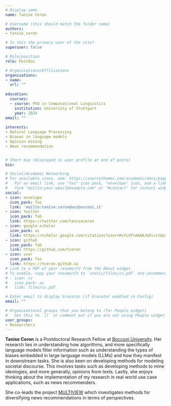 ```yaml
---
# Display name
name: Tanise Ceron 

# Username (this should match the folder name)
authors:
- tanise_ceron

# Is this the primary user of the site?
superuser: false

# Role/position
role: Postdoc

# Organizations/Affiliations
organizations:
- name:
  url: ""
  
education:
  courses:
  - course: PhD in Computational Linguistics
    institution: University of Stuttgart
    year: 2024
email: ""
    
interests:
- Natural Language Processing
- Biases in language models 
- Opinion mining
- News recommendation 


# Short bio (displayed in user profile at end of posts)
bio:

# Social/Academic Networking
# For available icons, see: https://sourcethemes.com/academic/docs/page-builder/#icons
#   For an email link, use "fas" icon pack, "envelope" icon, and a link in the
#   form "mailto:your-email@example.com" or "#contact" for contact widget.
social:
- icon: envelope
  icon_pack: fas
  link: 'mailto:tanise.ceron@unibocconi.it'  
- icon: twitter
  icon_pack: fab
  link: https://twitter.com/taniseceron
- icon: google-scholar
  icon_pack: ai
  link: https://scholar.google.com/citations?user=RvYLVPsAAAAJ&hl=it&oi=ao
- icon: github
  icon_pack: fab
  link: https://github.com/tceron
- icon: user
  icon_pack: fas
  link: https://tceron.github.io
# Link to a PDF of your resume/CV from the About widget.
# To enable, copy your resume/CV to `static/files/cv.pdf` and uncomment the lines below.
# - icon: cv
#   icon_pack: ai
#   link: files/cv.pdf

# Enter email to display Gravatar (if Gravatar enabled in Config)
email: ""

# Organizational groups that you belong to (for People widget)
#   Set this to `[]` or comment out if you are not using People widget.
user_groups:
- Researchers
---
```


**Tanise Ceron** is a Postdoctoral Research Fellow at [Bocconi University](https:\\www.bocconi.it/). Her research lies in understanding how algorithms, and more specifically language models filter information such as understanding the types of biases embedded in large language models (LLMs) and how they manifest in downstream tasks. She is also keen on developing methods for modeling societal discourse. This involves tasks such as developing methods to mine ideologies, and more generally, opinions from texts. Lastly, she enjoys thinking about the implementation of my research in real world use case applications, such as news recommenders. 

She co-leads the project [MULTIVIEW](https://www.ims.uni-stuttgart.de/en/research/projects/multiview/) which investigates methods for diversifying news recommendations in terms of perspectives. 